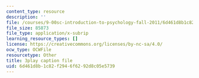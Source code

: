 ```yaml
---
content_type: resource
description: ''
file: /courses/9-00sc-introduction-to-psychology-fall-2011/6d461d8b1c82f2946f6292d8c05e5739_2fbrl6WoIyo.srt
file_size: 85873
file_type: application/x-subrip
learning_resource_types: []
license: https://creativecommons.org/licenses/by-nc-sa/4.0/
ocw_type: OCWFile
resourcetype: Other
title: 3play caption file
uid: 6d461d8b-1c82-f294-6f62-92d8c05e5739
---
```

